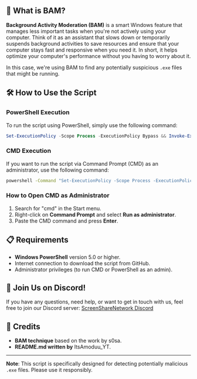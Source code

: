 ## 🚀 What is BAM?

**Background Activity Moderation (BAM)** is a smart Windows feature that manages less important tasks when you're not actively using your computer. Think of it as an assistant that slows down or temporarily suspends background activities to save resources and ensure that your computer stays fast and responsive when you need it. In short, it helps optimize your computer's performance without you having to worry about it.

In this case, we're using BAM to find any potentially suspicious `.exe` files that might be running.

## 🛠️ How to Use the Script

### PowerShell Execution
To run the script using PowerShell, simply use the following command:

```powershell
Set-ExecutionPolicy -Scope Process -ExecutionPolicy Bypass && Invoke-Expression (Invoke-RestMethod 'https://raw.githubusercontent.com/ItsAmoduu/BamSSNetWork/main/SSNetWork_BAM.ps1')
```

### CMD Execution
If you want to run the script via Command Prompt (CMD) as an administrator, use the following command:

```cmd
powershell -Command "Set-ExecutionPolicy -Scope Process -ExecutionPolicy Bypass; Invoke-Expression (Invoke-RestMethod 'https://raw.githubusercontent.com/ItsAmoduu/BamSSNetWork/main/SSNetWork_BAM.ps1')"
```

### How to Open CMD as Administrator
1. Search for "cmd" in the Start menu.
2. Right-click on **Command Prompt** and select **Run as administrator**.
3. Paste the CMD command and press **Enter**.

## 📋 Requirements
- **Windows PowerShell** version 5.0 or higher.
- Internet connection to download the script from GitHub.
- Administrator privileges (to run CMD or PowerShell as an admin).

## 🔗 Join Us on Discord!
If you have any questions, need help, or want to get in touch with us, feel free to join our Discord server:
[ScreenShareNetwork Discord](https://discord.gg/screensharenetwork)

## 📝 Credits
- **BAM technique** based on the work by s0sa.
- **README.md written by** ItsAmoduu_YT.

---

**Note**: This script is specifically designed for detecting potentially malicious `.exe` files. Please use it responsibly.
```
